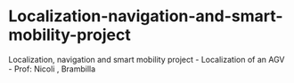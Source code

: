 # Localization-navigation-and-smart-mobility-project
Localization, navigation and smart mobility project - Localization of an AGV - Prof: Nicoli , Brambilla
